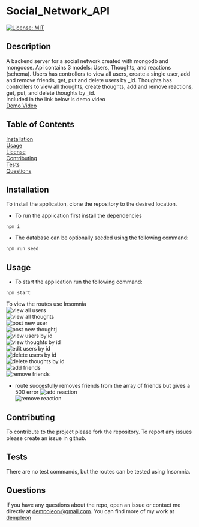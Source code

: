 
# Social_Network_API
[![License: MIT](https://img.shields.io/badge/License-MIT-yellow.svg)](https://opensource.org/licenses/MIT)

## Description <br>
A backend server for a social network created with mongodb and mongoose. Api contains 3 models: Users, Thoughts, and reactions (schema). Users has controllers to view all users, create a single user, add and remove friends, get, put and delete users by _id. Thoughts has controllers to view all thoughts, create thoughts, add and remove reactions, get, put, and delete thoughts by _id.
<br>
Included in the link below is demo video
<br>
[Demo Video](https://drive.google.com/file/d/1S03x2-b7QPUvhLYLSl1XEAnhikuh58su/view?usp=sharing)
## Table of Contents
[Installation](#Installation)<br>
[Usage](#Usage)<br>
[License](#Social_Network_API)<br>
[Contributing](#Contributing)<br>
[Tests](#Tests)<br>
[Questions](#Questions)<br>
    

## Installation
To install the application, clone the repository to the desired location.
- To run the application first install the dependencies
```
npm i
```
- The database can be optionally seeded using the following command:
```
npm run seed
```


## Usage
- To start the application run the following command:
```
npm start
```
To view the routes use Insomnia<br>
![view all users](./images/get%20all%20users.JPG)<br>
![view all thoughts](./images/get%20all%20thoughts.JPG)<br>
![post new user](./images/post%20new%20user.JPG)<br>
![post new thought](./images/post%20new%20thought.JPG)j<br>
![view users by id](./images/get%20user%20by%20id.JPG)<br>
![view thoughts by id](./images/get%20thought%20by%20id.JPG)<br>
![edit users by id](./images/edit%20user%20by%20id.JPG)<br>
![delete users by id](./images/delete%20users.JPG)<br>
![delete thoughts by id](./images/delete%20thoughts.JPG)<br>
![add friends](./images/add%20friends%20to%20user.JPG)<br>
![remove friends](./images/remove%20friends%20from%20user%20buggy.JPG)<br>
- route succesfully removes friends from the array of friends but gives a 500 error
![add reaction](./images/post%20new%20reaction.JPG)<br>
![remove reaction](./images/removring%20reactions.JPG)<br>
## Contributing
To contribute to the project please fork the repository. To report any issues please create an issue in github.

## Tests
There are no test commands, but the routes can be tested using Insomnia.
## Questions
If you have any questions about the repo, open an issue or contact me directly at [dempoleon@gmail.com](dempoleon@gmail.com).
You can find more of my work at [dempleon](https://github.com/dempleon)


